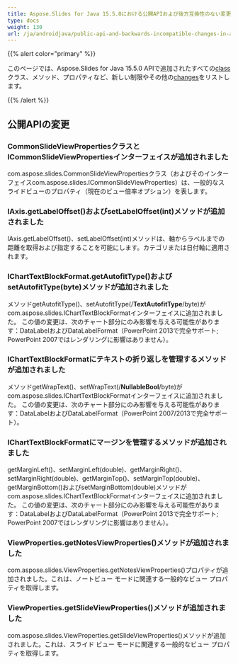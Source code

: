 ```yaml
---
title: Aspose.Slides for Java 15.5.0における公開APIおよび後方互換性のない変更
type: docs
weight: 130
url: /ja/androidjava/public-api-and-backwards-incompatible-changes-in-aspose-slides-for-java-15-5-0/
---
```


{{% alert color="primary" %}} 

このページでは、Aspose.Slides for Java 15.5.0 APIで追加されたすべての[class](/slides/ja/androidjava/public-api-and-backwards-incompatible-changes-in-aspose-slides-for-java-15-5-0/)クラス、メソッド、プロパティなど、新しい制限やその他の[changes](/slides/ja/androidjava/public-api-and-backwards-incompatible-changes-in-aspose-slides-for-java-15-5-0/)をリストします。

{{% /alert %}} 
## **公開APIの変更**
### **CommonSlideViewPropertiesクラスとICommonSlideViewPropertiesインターフェイスが追加されました**
com.aspose.slides.CommonSlideViewPropertiesクラス（およびそのインターフェイスcom.aspose.slides.ICommonSlideViewProperties）は、一般的なスライドビューのプロパティ（現在のビュー倍率オプション）を表します。
### **IAxis.getLabelOffset()およびsetLabelOffset(int)メソッドが追加されました**
IAxis.getLabelOffset()、setLabelOffset(int)メソッドは、軸からラベルまでの距離を取得および指定することを可能にします。カテゴリまたは日付軸に適用されます。
### **IChartTextBlockFormat.getAutofitType()およびsetAutofitType(byte)メソッドが追加されました**
メソッドgetAutofitType()、setAutofitType(/**TextAutofitType**/byte)がcom.aspose.slides.IChartTextBlockFormatインターフェイスに追加されました。
この値の変更は、次のチャート部分にのみ影響を与える可能性があります：DataLabelおよびDataLabelFormat（PowerPoint 2013で完全サポート; PowerPoint 2007ではレンダリングに影響はありません）。
### **IChartTextBlockFormatにテキストの折り返しを管理するメソッドが追加されました**
メソッドgetWrapText()、setWrapText(/**NullableBool**/byte)がcom.aspose.slides.IChartTextBlockFormatインターフェイスに追加されました。
この値の変更は、次のチャート部分にのみ影響を与える可能性があります：DataLabelおよびDataLabelFormat（PowerPoint 2007/2013で完全サポート）。
### **IChartTextBlockFormatにマージンを管理するメソッドが追加されました**
getMarginLeft()、setMarginLeft(double)、getMarginRight()、setMarginRight(double)、getMarginTop()、setMarginTop(double)、getMarginBottom()およびsetMarginBottom(double)メソッドがcom.aspose.slides.IChartTextBlockFormatインターフェイスに追加されました。
この値の変更は、次のチャート部分にのみ影響を与える可能性があります：DataLabelおよびDataLabelFormat（PowerPoint 2013で完全サポート; PowerPoint 2007ではレンダリングに影響はありません）。
### **ViewProperties.getNotesViewProperties()メソッドが追加されました**
com.aspose.slides.ViewProperties.getNotesViewProperties()プロパティが追加されました。これは、ノートビュー モードに関連する一般的なビュー プロパティを取得します。
### **ViewProperties.getSlideViewProperties()メソッドが追加されました**
com.aspose.slides.ViewProperties.getSlideViewProperties()メソッドが追加されました。これは、スライド ビュー モードに関連する一般的なビュー プロパティを取得します。